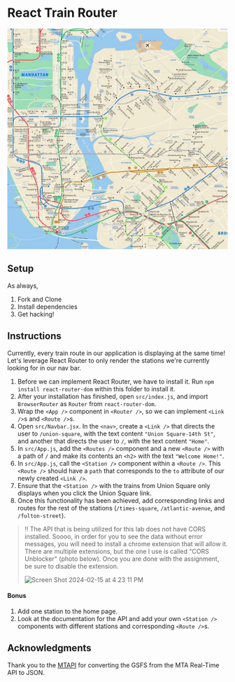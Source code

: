 # React Train Router

<img src="./map.jpg" width="600px"/>

## Setup
As always,
1. Fork and Clone
2. Install dependencies 
3. Get hacking!

## Instructions
Currently, every train route in our application is displaying at the same time! Let's leverage React Router to only render the stations we're currently looking for in our nav bar.

1. Before we can implement React Router, we have to install it. Run `npm install react-router-dom` within this folder to install it.
2. After your installation has finished, open `src/index.js`, and import `BrowserRouter` as `Router` from `react-router-dom`.
3. Wrap the `<App />` component in `<Router />`, so we can implement `<Link />`s and `<Route />`s.
4. Open `src/Navbar.jsx`. In the `<nav>`, create a `<Link />` that directs the user to `/union-square`, with the text content `"Union Square-14th St"`, and another that directs the user to `/`, with the text content `"Home"`.
5. In `src/App.js`, add the `<Routes />` component and a new `<Route />` with a path of `/` and make its contents an `<h2>` with the text `"Welcome Home!"`.
6. In `src/App.js`, call the `<Station />` component within a `<Route />`. This `<Route />` should have a `path` that corresponds to the `to` attribute of our newly created `<Link />`.
7. Ensure that the `<Station />` with the trains from Union Square only displays when you click the Union Square link.
8. Once this functionality has been achieved, add corresponding links and routes for the rest of the stations (`/times-square`, `/atlantic-avenue`, and `/fulton-street`).

> ‼️ The API that is being utilized for this lab does not have CORS installed. Soooo, in order for you to see the data without error messages, you will need to install a chrome extension that will allow it. There are multiple extensions, but the one I use is called "CORS Unblocker" (photo below). Once you are done with the assignment, be sure to disable the extension. 
> 
> ![Screen Shot 2024-02-15 at 4 23 11 PM](https://media.git.generalassemb.ly/user/41550/files/45f61925-79d8-4af8-b6d0-f6db7532b6ca)


#### Bonus
1. Add one station to the home page.
2. Look at the documentation for the API and add your own `<Station />` components with different stations and corresponding `<Route />`s.

## Acknowledgments
Thank you to the [MTAPI](https://github.com/jonthornton/MTAPI) for converting the GSFS from the MTA Real-Time API to JSON. 
